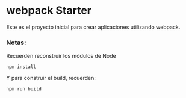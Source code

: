 # webpack Starter

Este es el proyecto inicial para crear aplicaciones utilizando webpack.

### Notas:

Recuerden reconstruir los módulos de Node
```
npm install
```

Y para construir el build, recuerden:
```
npm run build
```